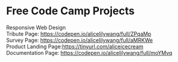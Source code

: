 # Free Code Camp Projects

Responsive Web Design <br>
    Tribute Page: https://codepen.io/alicelilywang/full/ZPqaMp <br>
    Survey Page: https://codepen.io/alicelilywang/full/aMRKWe<br>
    Product Landing Page:https://tinyurl.com/aliceicecream<br>
    Documentation Page: https://codepen.io/alicelilywang/full/moYMvq
